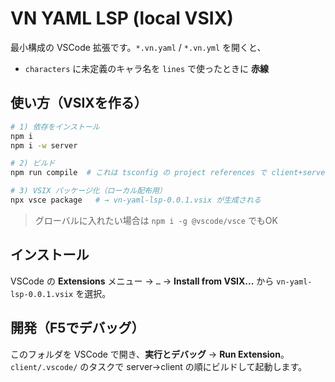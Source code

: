 # VN YAML LSP (local VSIX)

最小構成の VSCode 拡張です。`*.vn.yaml` / `*.vn.yml` を開くと、
- `characters` に未定義のキャラ名を `lines` で使ったときに **赤線**

## 使い方（VSIXを作る）
```bash
# 1) 依存をインストール
npm i
npm i -w server

# 2) ビルド
npm run compile  # これは tsconfig の project references で client+server をまとめてビルド

# 3) VSIX パッケージ化（ローカル配布用）
npx vsce package   # → vn-yaml-lsp-0.0.1.vsix が生成される
```
> グローバルに入れたい場合は `npm i -g @vscode/vsce` でもOK

## インストール
VSCode の **Extensions** メニュー → `…` → **Install from VSIX...** から `vn-yaml-lsp-0.0.1.vsix` を選択。

## 開発（F5でデバッグ）
このフォルダを VSCode で開き、**実行とデバッグ** → **Run Extension**。
`client/.vscode/` のタスクで server→client の順にビルドして起動します。
